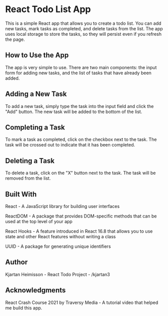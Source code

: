# React Todo List App
This is a simple React app that allows you to create a todo list. You can add new tasks, mark tasks as completed, and delete tasks from the list. The app uses local storage to store the tasks, so they will persist even if you refresh the page.

## How to Use the App
The app is very simple to use. There are two main components: the input form for adding new tasks, and the list of tasks that have already been added.

## Adding a New Task
To add a new task, simply type the task into the input field and click the "Add" button. The new task will be added to the bottom of the list.

## Completing a Task
To mark a task as completed, click on the checkbox next to the task. The task will be crossed out to indicate that it has been completed.

## Deleting a Task
To delete a task, click on the "X" button next to the task. The task will be removed from the list.

## Built With
React - A JavaScript library for building user interfaces

ReactDOM - A package that provides DOM-specific methods that can be used at the top level of your app

React Hooks - A feature introduced in React 16.8 that allows you to use state and other React features without writing a class

UUID - A package for generating unique identifiers

## Author
Kjartan Heimisson - React Todo Project - /kjartan3

## Acknowledgments
React Crash Course 2021 by Traversy Media - A tutorial video that helped me build this app.
